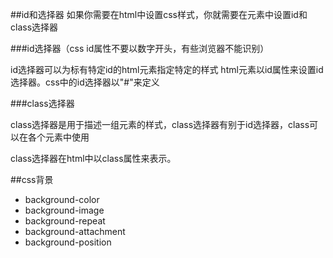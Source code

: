##id和选择器
如果你需要在html中设置css样式，你就需要在元素中设置id和class选择器

###id选择器（css id属性不要以数字开头，有些浏览器不能识别）

id选择器可以为标有特定id的html元素指定特定的样式
html元素以id属性来设置id选择器。css中的id选择器以"#"来定义

###class选择器

class选择器是用于描述一组元素的样式，class选择器有别于id选择器，class可以在各个元素中使用

class选择器在html中以class属性来表示。


##css背景

* background-color
* background-image
* background-repeat
* background-attachment
* background-position

